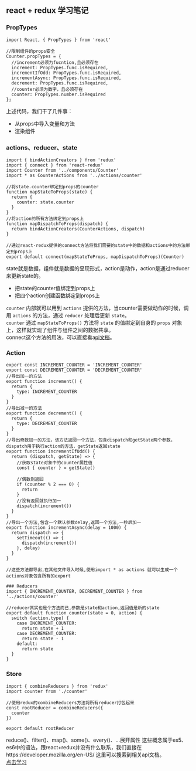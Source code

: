 ## react + redux 学习笔记

### PropTypes
```
import React, { PropTypes } from 'react'

//限制组件的props安全
Counter.propTypes = {
  //increment必须为fucntion,且必须存在
  increment: PropTypes.func.isRequired,
  incrementIfOdd: PropTypes.func.isRequired,
  incrementAsync: PropTypes.func.isRequired,
  decrement: PropTypes.func.isRequired,
  //counter必须为数字，且必须存在
  counter: PropTypes.number.isRequired
};
```
上述代码，我们干了几件事：

- 从props中导入变量和方法
- 渲染组件

### actions、reducer、state
```
import { bindActionCreators } from 'redux'
import { connect } from 'react-redux'
import Counter from '../components/Counter'
import * as CounterActions from '../actions/counter'

//将state.counter绑定到props的counter
function mapStateToProps(state) {
  return {
    counter: state.counter
  }
}
//将action的所有方法绑定到props上
function mapDispatchToProps(dispatch) {
  return bindActionCreators(CounterActions, dispatch)
}

//通过react-redux提供的connect方法将我们需要的state中的数据和actions中的方法绑定到props上
export default connect(mapStateToProps, mapDispatchToProps)(Counter)
```
state就是数据，组件就是数据的呈现形式，action是动作，action是通过reducer来更新state的。
- 把state的counter值绑定到props上
- 把四个action创建函数绑定到props上

`counter` 内部就可以用到 `actions` 提供的方法，当counter需要做动作的时候，调用 `actions` 的方法，通过 `reducer` 处理后更新 `state`。  
`counter` 通过  `mapStateToProps()` 方法将 `state` 的值绑定到自身的 `props` 对象上，这样就实现了组件与组件之间的数据共享。  
connect这个方法的用法，可以直接看a[pi文档](http://cn.redux.js.org/docs/react-redux/api.html)。

### Action
```
export const INCREMENT_COUNTER = 'INCREMENT_COUNTER'
export const DECREMENT_COUNTER = 'DECREMENT_COUNTER'
//导出加一的方法
export function increment() {
  return {
    type: INCREMENT_COUNTER
  }
}
//导出减一的方法
export function decrement() {
  return {
    type: DECREMENT_COUNTER
  }
}
//导出奇数加一的方法，该方法返回一个方法，包含dispatch和getState两个参数，dispatch用于执行action的方法，getState返回state
export function incrementIfOdd() {
  return (dispatch, getState) => {
    //获取state对象中的counter属性值
    const { counter } = getState()

    //偶数则返回
    if (counter % 2 === 0) {
      return
    }
    //没有返回就执行加一
    dispatch(increment())
  }
}
//导出一个方法,包含一个默认参数delay,返回一个方法,一秒后加一
export function incrementAsync(delay = 1000) {
  return dispatch => {
    setTimeout(() => {
      dispatch(increment())
    }, delay)
  }
}

//这些方法都导出,在其他文件导入时候,使用import * as actions 就可以生成一个actions对象包含所有的export
```

```
### Reducers
import { INCREMENT_COUNTER, DECREMENT_COUNTER } from '../actions/counter'

//reducer其实也是个方法而已,参数是state和action,返回值是新的state
export default function counter(state = 0, action) {
  switch (action.type) {
    case INCREMENT_COUNTER:
      return state + 1
    case DECREMENT_COUNTER:
      return state - 1
    default:
      return state
  }
}
```

### Store
```
import { combineReducers } from 'redux'
import counter from './counter'

//使用redux的combineReducers方法将所有reducer打包起来
const rootReducer = combineReducers({
  counter
})

export default rootReducer
```

reduce()、filter()、map()、some()、every()、...展开属性   这些概念属于es5、es6中的语法，跟react+redux并没有什么联系，我们直接在https://developer.mozilla.org/en-US/ 这里可以搜索到相关api文档。  
[点击学习](http://www.cnblogs.com/lewis617/p/5149006.html)


